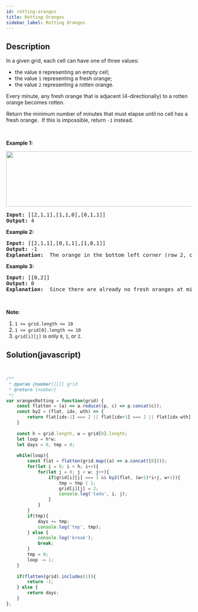 ```yaml
---
id: rotting-oranges
title: Rotting Oranges
sidebar_label: Rotting Oranges
---
```

## Description
<div class="description">
<p>In a given grid, each cell can have one of three&nbsp;values:</p>

<ul>
	<li>the value <code>0</code> representing an empty cell;</li>
	<li>the value <code>1</code> representing a fresh orange;</li>
	<li>the value <code>2</code> representing a rotten orange.</li>
</ul>

<p>Every minute, any fresh orange that is adjacent (4-directionally) to a rotten orange becomes rotten.</p>

<p>Return the minimum number of minutes that must elapse until no cell has a fresh orange.&nbsp; If this is impossible, return <code>-1</code> instead.</p>

<p>&nbsp;</p>

<div>
<p><strong>Example 1:</strong></p>

<p><strong><img alt="" src="https://assets.leetcode.com/uploads/2019/02/16/oranges.png" style="width: 712px; height: 150px;" /></strong></p>

<pre>
<strong>Input: </strong><span id="example-input-1-1">[[2,1,1],[1,1,0],[0,1,1]]</span>
<strong>Output: </strong><span id="example-output-1">4</span>
</pre>

<div>
<p><strong>Example 2:</strong></p>

<pre>
<strong>Input: </strong><span id="example-input-2-1">[[2,1,1],[0,1,1],[1,0,1]]</span>
<strong>Output: </strong><span id="example-output-2">-1</span>
<strong>Explanation: </strong> The orange in the bottom left corner (row 2, column 0) is never rotten, because rotting only happens 4-directionally.
</pre>

<div>
<p><strong>Example 3:</strong></p>

<pre>
<strong>Input: </strong><span id="example-input-3-1">[[0,2]]</span>
<strong>Output: </strong><span id="example-output-3">0</span>
<strong>Explanation: </strong> Since there are already no fresh oranges at minute 0, the answer is just 0.
</pre>

<p>&nbsp;</p>

<p><strong>Note:</strong></p>

<ol>
	<li><code>1 &lt;= grid.length &lt;= 10</code></li>
	<li><code>1 &lt;= grid[0].length &lt;= 10</code></li>
	<li><code>grid[i][j]</code> is only <code>0</code>, <code>1</code>, or <code>2</code>.</li>
</ol>
</div>
</div>
</div>
</div>

## Solution(javascript)
```javascript


/**
 * @param {number[][]} grid
 * @return {number}
 */
var orangesRotting = function(grid) {
    const flatten = (a) => a.reduce((p, c) => p.concat(c));
    const by2 = (flat, idx, wth) => {
        return flat[idx-1] === 2 || flat[idx+1] === 2 || flat[idx-wth] === 2 || flat[idx+wth] === 2;
    }
    
    const h = grid.length, w = grid[0].length;
    let loop = h*w;
    let days = 0, tmp = 0;
    
    while(loop){
        const flat = flatten(grid.map((a) => a.concat([0])));
        for(let i = 0; i < h; i++){
            for(let j = 0; j < w; j++){
                if(grid[i][j] === 1 && by2(flat, (w+1)*i+j, w+1)){
                    tmp = tmp | 1;
                    grid[i][j] = 2;
                    console.log('tada', i, j);
                }
            }
        }
        if(tmp){
            days += tmp;
            console.log('tmp', tmp);
        } else {
            console.log('break');
            break;
        }
        tmp = 0;
        loop -= 1;
    }
    
    if(flatten(grid).includes(1)){
        return -1;
    } else {
        return days;
    }
};
```